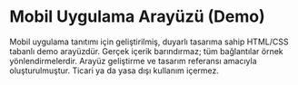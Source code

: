# Mobil Uygulama Arayüzü (Demo)

Mobil uygulama tanıtımı için geliştirilmiş, duyarlı tasarıma sahip HTML/CSS tabanlı demo arayüzdür. Gerçek içerik barındırmaz; tüm bağlantılar örnek yönlendirmelerdir. Arayüz geliştirme ve tasarım referansı amacıyla oluşturulmuştur. Ticari ya da yasa dışı kullanım içermez.
